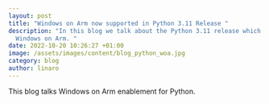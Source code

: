 ```yaml
---
layout: post
title: "Windows on Arm now supported in Python 3.11 Release "
description: "In this blog we talk about the Python 3.11 release which supports
  Windows on Arm. "
date: 2022-10-20 10:26:27 +01:00
image: /assets/images/content/blog_python_woa.jpg
category: blog
author: linaro
---
```

T﻿his blog talks Windows on Arm enablement for Python.